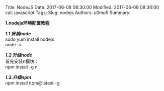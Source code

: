 Title: NodeJS
Date: 2017-06-08 08:30:00
Modified: 2017-06-08 08:30:00
cat: javascript
Tags: 
Slug: nodejs
Authors: u0mo5 
Summary: 

**1.nodejs环境配置教程**

***1.1 安装node***  
    sudo yum install nodejs  
    node -v  


***1.2 升级node***  
     首先安装n模块：  
        npm install -g n    

***1.3.升级npm***  
    npm install npm@latest -g   
    
